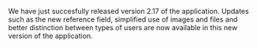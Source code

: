 We have just succesfully released version 2.17 of the application.
Updates such as the new reference field, simplified use of images and
files and better distinction between types of users are now available in
this new version of the application.
